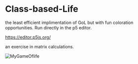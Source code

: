 # Class-based-Life

the least efficient implimentation of GoL but with fun coloration opportunities. 
Run directly in the p5 editor. 

https://editor.p5js.org/

an exercise in matrix calculations. 

![MyGameOflife](https://user-images.githubusercontent.com/122703065/231639127-34145a4e-cac6-4ea2-92f3-f862551c3392.jpg)
